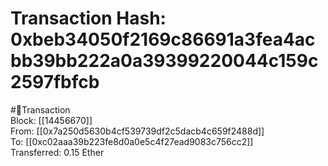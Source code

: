 
Transaction Hash: 0xbeb34050f2169c86691a3fea4acbb39bb222a0a39399220044c159c2597fbfcb
====================================================================================
  
#💸Transaction  
Block: [[14456670]]  
From: [[0x7a250d5630b4cf539739df2c5dacb4c659f2488d]]  
To: [[0xc02aaa39b223fe8d0a0e5c4f27ead9083c756cc2]]  
Transferred: 0.15 Ether